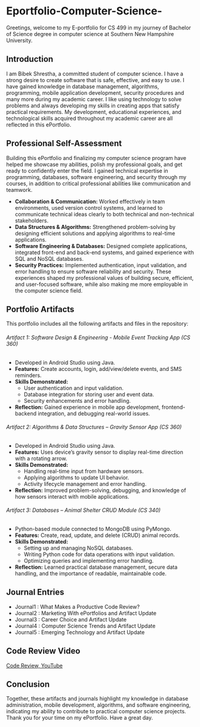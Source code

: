 # **Eportfolio-Computer-Science-**

Greetings, welcome to my E-portfolio for CS 499 in my journey of Bachelor of Science degree in computer science at Southern New Hampshire University.  

## **Introduction**
I am Bibek Shrestha, a committed student of computer science. I have a strong desire to create software that is safe, effective, and easy to use. I have gained knowledge in database management, algorithms, programming, mobile application development, security procedures and many more during my academic career. I like using technology to solve problems and always developing my skills in creating apps that satisfy practical requirements. My development, educational experiences, and technological skills acquired throughout my academic career are all reflected in this ePortfolio.

## **Professional Self-Assessment**
Building this ePortfolio and finalizing my computer science program have helped me showcase my abilities, polish my professional goals, and get ready to confidently enter the field. I gained technical expertise in programming, databases, software engineering, and security through my courses, in addition to critical professional abilities like communication and teamwork.
- **Collaboration & Communication:** Worked effectively in team environments, used version control systems, and learned to communicate technical ideas clearly to both technical and non-technical stakeholders.
- **Data Structures & Algorithms:** Strengthened problem-solving by designing efficient solutions and applying algorithms to real-time applications.
- **Software Engineering & Databases:** Designed complete applications, integrated front-end and back-end systems, and gained experience with SQL and NoSQL databases.
- **Security Practices:** Implemented authentication, input validation, and error handling to ensure software reliability and security.
These experiences shaped my professional values of building secure, efficient, and user-focused software, while also making me more employable in the computer science field.

## **Portfolio Artifacts**
This portfolio includes all the following artifacts and files in the repository:

###### Artifact 1: Software Design & Engineering - *Mobile Event Tracking App (CS 360)*
- Developed in Android Studio using Java.
- **Features:** Create accounts, login, add/view/delete events, and SMS reminders.
- **Skills Demonstrated:**
    * User authentication and input validation.
    * Database integration for storing user and event data.
    * Security enhancements and error handling.
- **Reflection:** Gained experience in mobile app development, frontend-backend integration, and debugging real-world issues.
 
###### Artifact 2: Algorithms & Data Structures – *Gravity Sensor App (CS 360)*
- Developed in Android Studio using Java.
- **Features:** Uses device’s gravity sensor to display real-time direction with a rotating arrow.
- **Skills Demonstrated:**
    * Handling real-time input from hardware sensors.
    * Applying algorithms to update UI behavior.
    * Activity lifecycle management and error handling.
- **Reflection:** Improved problem-solving, debugging, and knowledge of how sensors interact with mobile applications.
 
###### Artifact 3: Databases – *Animal Shelter CRUD Module (CS 340)*
- Python-based module connected to MongoDB using PyMongo.
- **Features:** Create, read, update, and delete (CRUD) animal records.
- **Skills Demonstrated:**
    * Setting up and managing NoSQL databases.
    * Writing Python code for data operations with input validation.
    * Optimizing queries and implementing error handling.
- **Reflection:** Learned practical database management, secure data handling, and the importance of readable, maintainable code.

## **Journal Entries**
- Journal1 : What Makes a Productive Code Review?
- Journal2 : Marketing With ePortfolios and Artifact Update
- Journal3 : Career Choice and Artifact Update
- Journal4 : Computer Science Trends and Artifact Update
- Journal5 : Emerging Technology and Artifact Update

## **Code Review Video**
[Code Review, YouTube](https://youtu.be/Qx9XbfNZob4)

## **Conclusion**
Together, these artifacts and journals highlight my knowledge in database administration, mobile development, algorithms, and software engineering, indicating my ability to contribute to practical computer science projects. Thank you for your time on my ePortfolio. Have a great day.
